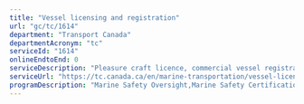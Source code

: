 ```yaml
---
title: "Vessel licensing and registration"
url: "gc/tc/1614"
department: "Transport Canada"
departmentAcronym: "tc"
serviceId: "1614"
onlineEndtoEnd: 0
serviceDescription: "Pleasure craft licence, commercial vessel registration, coasting trade licence."
serviceUrl: "https://tc.canada.ca/en/marine-transportation/vessel-licensing-registration"
programDescription: "Marine Safety Oversight,Marine Safety Certification"
---
```

